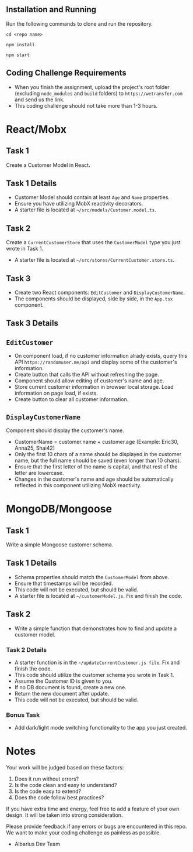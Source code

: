 ## Installation and Running

Run the following commands to clone and run the repository.

`cd <repo name>`

`npm install`

`npm start`

## Coding Challenge Requirements

- When you finish the assignment, upload the project's root folder (excluding `node_modules` and `build` folders) to `https://wetransfer.com` and send us the link.
- This coding challenge should not take more than 1-3 hours.

# React/Mobx

## Task 1

Create a Customer Model in React.

## Task 1 Details

- Customer Model should contain at least `Age` and `Name` properties.
- Ensure you have utilizing MobX reactivity decorators.
- A starter file is located at `~/src/models/Customer.model.ts`.

## Task 2

Create a `CurrentCustomerStore` that uses the `CustomerModel` type you just wrote in Task 1.

- A starter file is located at `~/src/stores/CurrentCustomer.store.ts`.

## Task 3

- Create two React components: `EditCustomer` and `DisplayCustomerName`.
- The components should be displayed, side by side, in the `App.tsx` component.

## Task 3 Details

## `EditCustomer`

- On component load, if no customer information alrady exists, query this API `https://randomuser.me/api` and display some of the customer's information.
- Create button that calls the API without refreshing the page.
- Component should allow editing of customer's name and age.
- Store current customer information in browser local storage. Load information on page load, if exists.
- Create button to clear all customer information.

## `DisplayCustomerName`

Component should display the customer's name.

- CustomerName = customer.name + customer.age (Example: Eric30, Anna25, Shai42)
- Only the first 10 chars of a name should be displayed in the customer name, but the full name should be saved (even longer than 10 chars).
- Ensure that the first letter of the name is capital, and that rest of the letter are lowercase.
- Changes in the customer's name and age should be automatically reflected in this component utilizing MobX reactivity.

# MongoDB/Mongoose

## Task 1

Write a simple Mongoose customer schema.

## Task 1 Details

- Schema properties should match the `CustomerModel` from above.
- Ensure that timestamps will be recorded.
- This code will not be executed, but should be valid.
- A starter file is located at `~/customerModel.js`. Fix and finish the code.

## Task 2

- Write a simple function that demonstrates how to find and update a customer model.

### Task 2 Details

- A starter function is in the `~/updateCurrentCustomer.js file`. Fix and finish the code.
- This code should utilize the customer schema you wrote in Task 1.
- Assume the Customer ID is given to you.
- If no DB document is found, create a new one.
- Return the new document after update.
- This code will not be executed, but should be valid.

### Bonus Task

- Add dark/light mode switching functionality to the app you just created.

# Notes

Your work will be judged based on these factors:

1. Does it run without errors?
2. Is the code clean and easy to understand?
3. Is the code easy to extend?
4. Does the code follow best practices?

If you have extra time and energy, feel free to add a feature of your own design. It will be taken into strong consideration.

Please provide feedback if any errors or bugs are encountered in this repo. We want to make your coding challenge as painless as possible.

- Albarius Dev Team
